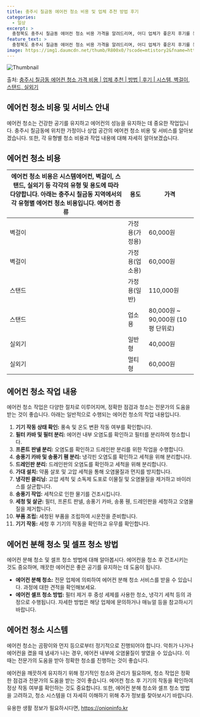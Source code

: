 ```yaml
---
title: 충주시 칠금동 에어컨 청소 비용 및 업체 추천 방법 후기
categories:
  - 일상
excerpt: >
  충청북도 충주시 칠금동 에어컨 청소 비용 가격을 알려드리며, 어디 업체가 좋은지 후기를 통해 알아보겠습니다. 현재 글에서는 시스템, 벽걸이, 스탠드, 실외기 각각에 대해 청소 비용이 나와 있으니 참고하시면 되겠습니다. 에어컨 분해 청소 방법 보기 👈 클릭셀프 에어컨 청소 방법 보기👈 클릭충주시 칠금동 에어컨 청소 비용시스템에어컨 방식클리닝방식금액1way 방식에어컨 완전분해80,000원1way 방식에어컨 필터세척35,000원2way 방식에어컨 완전분해90,000원2way 방식에어컨 필터세척35,000원4way 방식에어컨 완전분해120,000원4way 방식에어컨 필터세척35,000원원형방식에어컨 완전분해140,000원원형방식에어컨 필터세척35,000원에어컨 청소 견적 샘플 보기 👈 클릭에어컨 냄새의 원인에어..
feature_text: >
  충청북도 충주시 칠금동 에어컨 청소 비용 가격을 알려드리며, 어디 업체가 좋은지 후기를 통해 알아보겠습니다. 현재 글에서는 시스템, 벽걸이, 스탠드, 실외기 각각에 대해 청소 비용이 나와 있으니 참고하시면 되겠습니다. 에어컨 분해 청소 방법 보기 👈 클릭셀프 에어컨 청소 방법 보기👈 클릭충주시 칠금동 에어컨 청소 비용시스템에어컨 방식클리닝방식금액1way 방식에어컨 완전분해80,000원1way 방식에어컨 필터세척35,000원2way 방식에어컨 완전분해90,000원2way 방식에어컨 필터세척35,000원4way 방식에어컨 완전분해120,000원4way 방식에어컨 필터세척35,000원원형방식에어컨 완전분해140,000원원형방식에어컨 필터세척35,000원에어컨 청소 견적 샘플 보기 👈 클릭에어컨 냄새의 원인에어..
image: https://img1.daumcdn.net/thumb/R800x0/?scode=mtistory2&fname=https%3A%2F%2Fblog.kakaocdn.net%2Fdn%2FbA2brL%2FbtsHAMSIxjy%2FFqkwR5UEs4ORg7JYKZpdVk%2Fimg.webp
---
```


![Thumbnail](https://img1.daumcdn.net/thumb/R800x0/?scode=mtistory2&fname=https%3A%2F%2Fblog.kakaocdn.net%2Fdn%2FbA2brL%2FbtsHAMSIxjy%2FFqkwR5UEs4ORg7JYKZpdVk%2Fimg.webp)

<p>출처: <a href="https://onioninfo.kr/entry/%EC%B6%A9%EC%A3%BC%EC%8B%9C-%EC%B9%A0%EA%B8%88%EB%8F%99-%EC%97%90%EC%96%B4%EC%BB%A8-%EC%B2%AD%EC%86%8C-%EA%B0%80%EA%B2%A9-%EB%B9%84%EC%9A%A9-%EC%97%85%EC%B2%B4-%EC%B6%94%EC%B2%9C-%EB%B0%A9%EB%B2%95-%ED%9B%84%EA%B8%B0-%EC%8B%9C%EC%8A%A4%ED%85%9C-%EB%B2%BD%EA%B1%B8%EC%9D%B4-%EC%8A%A4%ED%83%A0%EB%93%9C-%EC%8B%A4%EC%99%B8%EA%B8%B0" rel="dofollow">충주시 칠금동 에어컨 청소 가격 비용 | 업체 추천 | 방법 | 후기 | 시스템, 벽걸이, 스탠드, 실외기</a> </p>

## 에어컨 청소 비용 및 서비스 안내

에어컨 청소는 건강한 공기를 유지하고 에어컨의 성능을 유지하는 데 중요한 작업입니다. 충주시 칠금동에 위치한 가정이나 상업 공간의 에어컨
청소 비용 및 서비스를 알아보겠습니다. 또한, 각 유형별 청소 비용과 작업 내용에 대해 자세히 알아보겠습니다.

## 에어컨 청소 비용

에어컨 청소 비용은 시스템에어컨, 벽걸이, 스탠드, 실외기 등 각각의 유형 및 용도에 따라 다양합니다. 아래는 충주시 칠금동 지역에서의 각 유형별 에어컨 청소 비용입니다.  **에어컨 종류** | **용도** | **가격**  
---|---|---  
벽걸이 | 가정용(가정용) | 60,000원  
벽걸이 | 가정용(업소용) | 60,000원  
스탠드 | 가정용(일반) | 110,000원  
스탠드 | 업소용 | 80,000원 ~ 90,000원 (10평 단위로)  
실외기 | 일반형 | 40,000원  
실외기 | 멀티형 | 60,000원  
  
## 에어컨 청소 작업 내용

에어컨 청소 작업은 다양한 절차로 이루어지며, 정확한 점검과 청소는 전문가의 도움을 받는 것이 좋습니다. 아래는 일반적으로 수행되는 에어컨
청소의 작업 내용입니다.

  1. **기기 작동 상태 확인:** 풍속 및 온도 변환 작동 여부를 확인합니다.
  2. **필터 카바 및 필터 분리:** 에어컨 내부 오염도를 확인하고 필터를 분리하여 청소합니다.
  3. **프론트 판넬 분리:** 오염도를 확인하고 드레인판 분리를 위한 작업을 수행합니다.
  4. **송풍기 카바 및 송풍기 휀 분리:** 냉각핀 오염도를 확인하고 세척을 위해 분리합니다.
  5. **드레인판 분리:** 드레인판의 오염도를 확인하고 세척을 위해 분리합니다.
  6. **가대 설치:** 약품 살포 및 고압 세척을 통해 오염물질과 먼지를 방지합니다.
  7. **냉각핀 클리닝:** 고압 세척 및 소독제 도포로 이물질 및 오염물질을 제거하고 바이러스를 살균합니다.
  8. **송풍기 작업:** 세척으로 인한 물기를 건조시킵니다.
  9. **세청 및 살균:** 필터, 프론트 판넬, 송풍기 카바, 송풍 휀, 드레인판을 세청하고 오염물질을 제거합니다.
  10. **부품 조립:** 세청된 부품을 조립하여 시운전을 준비합니다.
  11. **기기 작동:** 세청 후 기기의 작동을 확인하고 유무를 확인합니다.

## 에어컨 분해 청소 및 셀프 청소 방법

에어컨 분해 청소 및 셀프 청소 방법에 대해 알아봅시다. 에어컨을 청소 후 건조시키는 것도 중요하며, 깨끗한 에어컨은 좋은 공기를 유지하는
데 도움이 됩니다.

  * **에어컨 분해 청소:** 전문 업체에 의뢰하여 에어컨 분해 청소 서비스를 받을 수 있습니다. 과정에 대한 견적을 확인해보세요.
  * **에어컨 셀프 청소 방법:** 필터 제거 후 중성 세제를 사용한 청소, 냉각기 세척 등의 과정으로 수행됩니다. 자세한 방법은 해당 업체에 문의하거나 매뉴얼 등을 참고하시기 바랍니다.

## 에어컨 청소 시스템

에어컨 청소는 곰팡이와 먼지 등으로부터 정기적으로 진행되어야 합니다. 악취가 나거나 에어컨을 켰을 때 냄새가 나는 경우, 에어컨 내부에
오염물질이 쌓였을 수 있습니다. 이때는 전문가의 도움을 받아 정확한 청소를 진행하는 것이 좋습니다.

에어컨을 깨끗하게 유지하기 위해 정기적인 청소와 관리가 필요하며, 청소 작업은 정확한 점검과 전문가의 도움을 받는 것이 좋습니다. 에어컨
청소 후 기기의 작동을 확인하여 정상 작동 여부를 확인하는 것도 중요합니다. 또한, 에어컨 분해 청소와 셀프 청소 방법을 고려하고, 청소
시스템을 더 자세히 이해하기 위해 추가 정보를 찾아보시기 바랍니다.

 

유용한 생활 정보가 필요하시다면, <a href="https://onioninfo.kr" rel="dofollow">https://onioninfo.kr</a>


